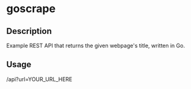 # goscrape

## Description

Example REST API that returns the given webpage's title, written in Go.

## Usage

/api?url=YOUR_URL_HERE
